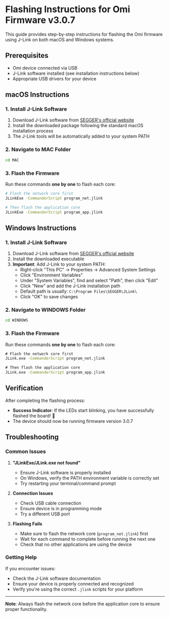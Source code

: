 # Flashing Instructions for Omi Firmware v3.0.7

This guide provides step-by-step instructions for flashing the Omi firmware using J-Link on both macOS and Windows systems.

## Prerequisites

- Omi device connected via USB
- J-Link software installed (see installation instructions below)
- Appropriate USB drivers for your device

## macOS Instructions

### 1. Install J-Link Software

1. Download J-Link software from [SEGGER's official website](https://www.segger.com/downloads/jlink/)
2. Install the downloaded package following the standard macOS installation process
3. The J-Link tools will be automatically added to your system PATH

### 2. Navigate to MAC Folder

```bash
cd MAC
```

### 3. Flash the Firmware

Run these commands **one by one** to flash each core:

```bash
# Flash the network core first
JLinkExe -CommanderScript program_net.jlink

# Then flash the application core
JLinkExe -CommanderScript program_app.jlink
```

## Windows Instructions

### 1. Install J-Link Software

1. Download J-Link software from [SEGGER's official website](https://www.segger.com/downloads/jlink/)
2. Install the downloaded executable
3. **Important**: Add J-Link to your system PATH:
   - Right-click "This PC" → Properties → Advanced System Settings
   - Click "Environment Variables"
   - Under "System Variables", find and select "Path", then click "Edit"
   - Click "New" and add the J-Link installation path
   - Default path is usually: `C:\Program Files\SEGGER\JLink\`
   - Click "OK" to save changes

### 2. Navigate to WINDOWS Folder

```cmd
cd WINDOWS
```

### 3. Flash the Firmware

Run these commands **one by one** to flash each core:

```cmd
# Flash the network core first
JLink.exe -CommanderScript program_net.jlink

# Then flash the application core
JLink.exe -CommanderScript program_app.jlink
```

## Verification

After completing the flashing process:

- **Success Indicator**: If the LEDs start blinking, you have successfully flashed the board! 🎉
- The device should now be running firmware version 3.0.7

## Troubleshooting

### Common Issues

1. **"JLinkExe/JLink.exe not found"**
   - Ensure J-Link software is properly installed
   - On Windows, verify the PATH environment variable is correctly set
   - Try restarting your terminal/command prompt

2. **Connection Issues**
   - Check USB cable connection
   - Ensure device is in programming mode
   - Try a different USB port

3. **Flashing Fails**
   - Make sure to flash the network core (`program_net.jlink`) first
   - Wait for each command to complete before running the next one
   - Check that no other applications are using the device

### Getting Help

If you encounter issues:
- Check the J-Link software documentation
- Ensure your device is properly connected and recognized
- Verify you're using the correct `.jlink` scripts for your platform

---

**Note**: Always flash the network core before the application core to ensure proper functionality.
